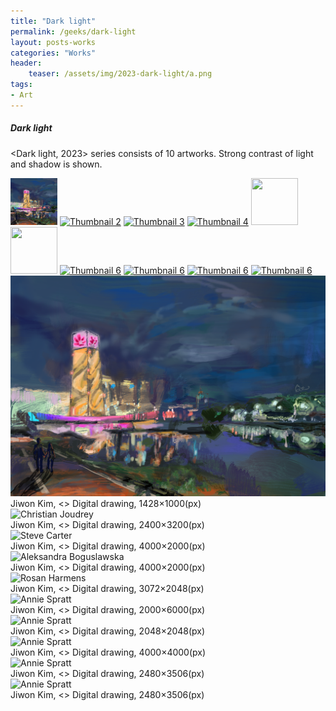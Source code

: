 ```yaml
---
title: "Dark light"
permalink: /geeks/dark-light
layout: posts-works
categories: "Works"
header:
    teaser: /assets/img/2023-dark-light/a.png
tags:
- Art
--- 
```


##### Dark light
<Dark light, 2023> series consists of 10 artworks.
Strong contrast of light and shadow is shown.

<section>
    <div class="carousel">
        <div class="carousel__thumbnails">
            <a href="#slide1"><img src="/assets/img/2023-dark-light/aq.png" width="75" height="75" alt="Thumbnail 1"></a>
            <a href="#slide2"><img src="/assets/img/2023-dark-light/bq.png" width="75" height="75" alt="Thumbnail 2"></a>
            <a href="#slide3"><img src="/assets/img/2023-dark-light/cq.png" width="75" height="75" alt="Thumbnail 3"></a>
            <a href="#slide4"><img src="/assets/img/2023-dark-light/dq.png" width="75" height="75" alt="Thumbnail 4"></a>
            <a href="#slide5"><img src="/assets/img/2023-dark-light/eq.png" width="75" height="75" lt="Thumbnail 5"></a>
            <a href="#slide6"><img src="/assets/img/2023-dark-light/fq.png" width="75" height="75" lt="Thumbnail 6"></a>
            <a href="#slide7"><img src="/assets/img/2023-dark-light/gq.png" width="75" height="75" alt="Thumbnail 6"></a>
            <a href="#slide8"><img src="/assets/img/2023-dark-light/hq.png" width="75" height="75" alt="Thumbnail 6"></a>
            <a href="#slide9"><img src="/assets/img/2023-dark-light/iq.png" width="75" height="75" alt="Thumbnail 6"></a>
            <a href="#slide10"><img src="/assets/img/2023-dark-light/jq.png" width="75" height="75" alt="Thumbnail 6"></a>
        </div>
        <div class="carousel__slides">
            <div class="carousel__slide" id="slide1">
                <img src= "/assets/img/2023-dark-light/a.png" alt="Tim Marshall" loading="lazy">
                <figcaption>Jiwon Kim, <> Digital drawing, 1428×1000(px)</figcaption>
            </div>
            <div class="carousel__slide" id="slide2">
                <img src="/assets/img/2023-dark-light/b.png" alt="Christian Joudrey" loading="lazy">
                <figcaption>Jiwon Kim, <> Digital drawing, 2400×3200(px)</figcaption>
            </div>
            <div class="carousel__slide" id="slide3">
                <img src="/assets/img/2023-dark-light/c.png" alt="Steve Carter" loading="lazy">
                <figcaption>Jiwon Kim, <> Digital drawing, 4000×2000(px)</figcaption>
            </div>
            <div class="carousel__slide" id="slide4">
                <img src="/assets/img/2023-dark-light/d.png" alt="Aleksandra Boguslawska" loading="lazy">
                <figcaption>Jiwon Kim, <> Digital drawing, 4000×2000(px)</figcaption>
            </div>
            <div class="carousel__slide" id="slide5">
                <img src="/assets/img/2023-dark-light/e.png" alt="Rosan Harmens" loading="lazy">
                <figcaption>Jiwon Kim, <> Digital drawing, 3072×2048(px)</figcaption>
            </div>
            <div class="carousel__slide" id="slide6">
                <img src="/assets/img/2023-dark-light/f.png" alt="Annie Spratt" loading="lazy">
                <figcaption>Jiwon Kim, <> Digital drawing, 2000×6000(px)</figcaption>
            </div>
             <div class="carousel__slide" id="slide7">
                <img src="/assets/img/2023-dark-light/g.png" alt="Annie Spratt" loading="lazy">
                <figcaption>Jiwon Kim, <> Digital drawing, 2048×2048(px)</figcaption>
            </div>
             <div class="carousel__slide" id="slide8">
                <img src="/assets/img/2023-dark-light/h.png" alt="Annie Spratt" loading="lazy">
                <figcaption>Jiwon Kim, <> Digital drawing, 4000×4000(px)</figcaption>
            </div>
             <div class="carousel__slide" id="slide9">
                <img src="/assets/img/2023-dark-light/i.png" alt="Annie Spratt" loading="lazy">
                <figcaption>Jiwon Kim, <> Digital drawing, 2480×3506(px)</figcaption>
            </div>
             <div class="carousel__slide" id="slide10">
                <img src="/assets/img/2023-dark-light/j.png" alt="Annie Spratt" loading="lazy">
                <figcaption>Jiwon Kim, <> Digital drawing, 2480×3506(px)</figcaption>
            </div>
        </div>
    </div>
</section>
